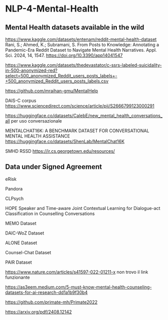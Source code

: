 # NLP-4-Mental-Health

## Mental Health datasets available in the wild

https://www.kaggle.com/datasets/entenam/reddit-mental-health-dataset
Rani, S.; Ahmed, K.; Subramani, S. From Posts to Knowledge: Annotating a Pandemic-Era Reddit Dataset to Navigate Mental Health Narratives. Appl. Sci. 2024, 14, 1547. https://doi.org/10.3390/app14041547


https://www.kaggle.com/datasets/thedevastator/c-ssrs-labeled-suicidality-in-500-anonymized-red?select=500_anonymized_Reddit_users_posts_labels+-+500_anonymized_Reddit_users_posts_labels.csv


https://github.com/mraihan-gmu/MentalHelp


DAIS-C corpus
https://www.sciencedirect.com/science/article/pii/S2666799123000291


https://huggingface.co/datasets/CalebE/new_mental_health_conversations_all per uso conversazionale


MENTALCHAT16K: A BENCHMARK DATASET FOR CONVERSATIONAL MENTAL HEALTH ASSISTANCE
https://huggingface.co/datasets/ShenLab/MentalChat16K

SMHD RSSD https://ir.cs.georgetown.edu/resources/

## Data under Signed Agreement

eRisk



Pandora



CLPsych


HOPE
 Speaker and Time-aware Joint Contextual Learning for Dialogue-act Classification in Counselling Conversations


MEMO Dataset

DAIC-WoZ Dataset


ALONE Dataset


Counsel-Chat Dataset


PAIR Dataset

https://www.nature.com/articles/s41597-022-01211-x non trovo il link funzionante

https://as3eem.medium.com/5-must-know-mental-health-counseling-datasets-for-ai-research-dd1a1b9f30b4

https://github.com/primate-mh/Primate2022




https://arxiv.org/pdf/2408.12142
